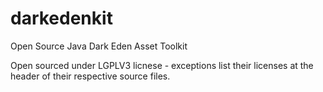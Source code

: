darkedenkit
===========

Open Source Java Dark Eden Asset Toolkit

Open sourced under LGPLV3 licnese - exceptions list their licenses at the header of their respective source files.
